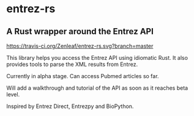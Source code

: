 # entrez-rs

## A Rust wrapper around the Entrez API 

https://travis-ci.org/Zenleaf/entrez-rs.svg?branch=master

This library helps you access the Entrez API using idiomatic Rust.
It also provides tools to parse the XML results from Entrez.

Currently in alpha stage. Can access Pubmed articles so far.

Will add a walkthrough and tutorial of the API as soon as it reaches beta level.

Inspired by Entrez Direct, Entrezpy and BioPython.
